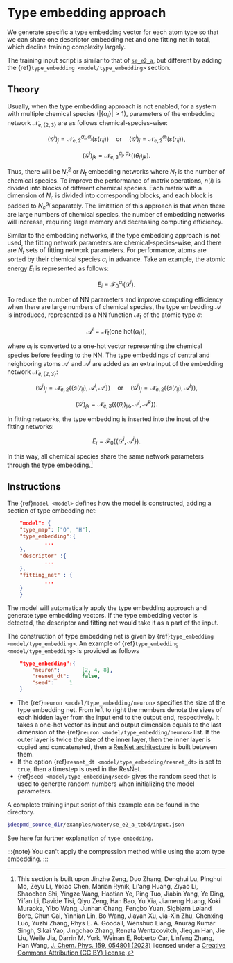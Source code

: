 # Type embedding approach

We generate specific a type embedding vector for each atom type so that we can share one descriptor embedding net and one fitting net in total, which decline training complexity largely.

The training input script is similar to that of [`se_e2_a`](train-se-e2-a.md), but different by adding the {ref}`type_embedding <model/type_embedding>` section.

## Theory

Usually, when the type embedding approach is not enabled, for a system with multiple chemical species ($|\{\alpha_i\}| > 1$), parameters of the embedding network $\mathcal{N}_{e,\{2,3\}}$ are as follows chemical-species-wise:

```math
    (\mathcal{G}^i)_j = \mathcal{N}^{\alpha_i, \alpha_j}_{e,2}(s(r_{ij})) \quad \mathrm{or}\quad
    (\mathcal{G}^i)_j = \mathcal{N}^{ \alpha_j}_{e,2}(s(r_{ij})),
```

```math
    (\mathcal{G}^i)_{jk} =\mathcal{N}^{\alpha_j, \alpha_k}_{e,3}((\theta_i)_{jk}).
```

Thus, there will be $N_t^2$ or $N_t$ embedding networks where $N_t$ is the number of chemical species.
To improve the performance of matrix operations, $n(i)$ is divided into blocks of different chemical species.
Each matrix with a dimension of $N_c$ is divided into corresponding blocks, and each block is padded to $N_c^{\alpha_j}$ separately.
The limitation of this approach is that when there are large numbers of chemical species, the number of embedding networks will increase, requiring large memory and decreasing computing efficiency.

Similar to the embedding networks, if the type embedding approach is not used, the fitting network parameters are chemical-species-wise, and there are $N_t$ sets of fitting network parameters.
For performance, atoms are sorted by their chemical species $\alpha_i$ in advance.
Take an example, the atomic energy $E_i$ is represented as follows:

```math
E_i=\mathcal{F}_0^{\alpha_i}(\mathcal{D}^i).
```

To reduce the number of NN parameters and improve computing efficiency when there are large numbers of chemical species,
the type embedding $\mathcal{A}$ is introduced, represented as a NN function $\mathcal{N}_t$ of the atomic type $\alpha$:

```math
    \mathcal{A}^i = \mathcal{N}_t\big( \text{one hot}(\alpha_i) \big),
```

where $\alpha_i$ is converted to a one-hot vector representing the chemical species before feeding to the NN.
The type embeddings of central and neighboring atoms $\mathcal{A}^i$ and $\mathcal{A}^j$ are added as an extra input of the embedding network $\mathcal{N}_{e,\{2,3\}}$:

```math
    (\mathcal{G}^i)_j = \mathcal{N}_{e,2}(\{s(r_{ij}), \mathcal{A}^i, \mathcal{A}^j\})  \quad \mathrm{or}\quad
    (\mathcal{G}^i)_j = \mathcal{N}_{e,2}(\{s(r_{ij}), \mathcal{A}^j\}) ,
```

```math
    (\mathcal{G}^i)_{jk} =\mathcal{N}_{e,3}(\{(\theta_i)_{jk}, \mathcal{A}^j, \mathcal{A}^k\}).
```

In fitting networks, the type embedding is inserted into the input of the fitting networks:

```math
E_i=\mathcal{F}_0(\{\mathcal{D}^i, \mathcal{A}^i\}).
```

In this way, all chemical species share the same network parameters through the type embedding.[^1]

[^1]: This section is built upon Jinzhe Zeng, Duo Zhang, Denghui Lu, Pinghui Mo, Zeyu Li, Yixiao Chen, Marián Rynik, Li'ang Huang, Ziyao Li, Shaochen Shi, Yingze Wang, Haotian Ye, Ping Tuo, Jiabin Yang, Ye Ding, Yifan Li, Davide Tisi, Qiyu Zeng, Han Bao, Yu Xia, Jiameng Huang, Koki Muraoka, Yibo Wang, Junhan Chang, Fengbo Yuan, Sigbjørn Løland Bore, Chun Cai, Yinnian Lin, Bo Wang, Jiayan Xu, Jia-Xin Zhu, Chenxing Luo, Yuzhi Zhang, Rhys E. A. Goodall, Wenshuo Liang, Anurag Kumar Singh, Sikai Yao, Jingchao Zhang, Renata Wentzcovitch, Jiequn Han, Jie Liu, Weile Jia, Darrin M. York, Weinan E, Roberto Car, Linfeng Zhang, Han Wang, [J. Chem. Phys. 159, 054801 (2023)](https://doi.org/10.1063/5.0155600) licensed under a [Creative Commons Attribution (CC BY) license](http://creativecommons.org/licenses/by/4.0/).

## Instructions

The {ref}`model <model>` defines how the model is constructed, adding a section of type embedding net:

```json
    "model": {
	"type_map":	["O", "H"],
	"type_embedding":{
			...
	},
	"descriptor" :{
            ...
	},
	"fitting_net" : {
            ...
	}
    }
```

The model will automatically apply the type embedding approach and generate type embedding vectors. If the type embedding vector is detected, the descriptor and fitting net would take it as a part of the input.

The construction of type embedding net is given by {ref}`type_embedding <model/type_embedding>`. An example of {ref}`type_embedding <model/type_embedding>` is provided as follows

```json
	"type_embedding":{
	    "neuron":		[2, 4, 8],
	    "resnet_dt":	false,
	    "seed":		1
	}
```

- The {ref}`neuron <model/type_embedding/neuron>` specifies the size of the type embedding net. From left to right the members denote the sizes of each hidden layer from the input end to the output end, respectively. It takes a one-hot vector as input and output dimension equals to the last dimension of the {ref}`neuron <model/type_embedding/neuron>` list. If the outer layer is twice the size of the inner layer, then the inner layer is copied and concatenated, then a [ResNet architecture](https://arxiv.org/abs/1512.03385) is built between them.
- If the option {ref}`resnet_dt <model/type_embedding/resnet_dt>` is set to `true`, then a timestep is used in the ResNet.
- {ref}`seed <model/type_embedding/seed>` gives the random seed that is used to generate random numbers when initializing the model parameters.

A complete training input script of this example can be found in the directory.

```bash
$deepmd_source_dir/examples/water/se_e2_a_tebd/input.json
```

See [here](../development/type-embedding.md) for further explanation of `type embedding`.

:::{note}
You can't apply the compression method while using the atom type embedding.
:::
